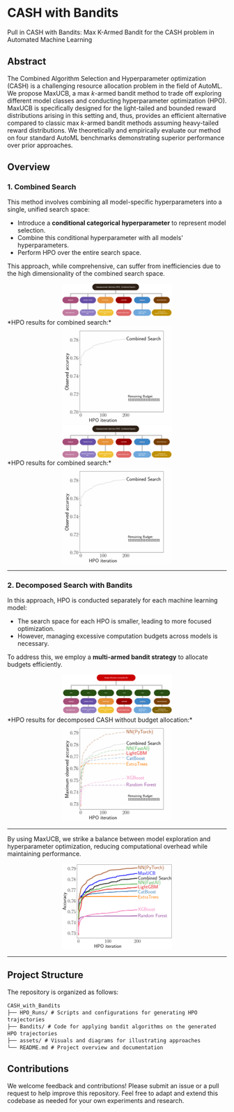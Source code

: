 # CASH with Bandits
Pull in CASH with Bandits: Max K-Armed Bandit for the CASH
problem in Automated Machine Learning

## Abstract
The Combined Algorithm Selection and Hyperparameter optimization (CASH) is a challenging resource allocation problem in the field of AutoML. We propose MaxUCB, a max $k$-armed bandit method to trade off exploring different model classes and conducting hyperparameter optimization (HPO). MaxUCB is specifically designed for the light-tailed and bounded reward distributions arising in this setting and, thus, provides an efficient alternative compared to classic max $k$-armed bandit methods assuming heavy-tailed reward distributions. We theoretically and empirically evaluate our method on four standard AutoML benchmarks demonstrating superior performance over prior approaches.

## Overview

### 1. **Combined Search**  
This method involves combining all model-specific hyperparameters into a single, unified search space:  
- Introduce a **conditional categorical hyperparameter** to represent model selection.  
- Combine this conditional hyperparameter with all models' hyperparameters.  
- Perform HPO over the entire search space.  

This approach, while comprehensive, can suffer from inefficiencies due to the high dimensionality of the combined search space.  
<div style="text-align:center;">
  <img src="assets/combined_search.png" width="50%" />
</div>  
*HPO results for combined search:*  
<div style="text-align:center;">
  <img src="assets/HPO_combined_search_c.gif" width="50%" />
</div>

<div style="display: flex; justify-content: center;">
  <img src="assets/combined_search.png" width="50%" />
</div>  
*HPO results for combined search:*  
<div style="display: flex; justify-content: center;">
  <img src="assets/HPO_combined_search_c.gif" width="50%" />
</div>

---

### 2. **Decomposed Search with Bandits**  
In this approach, HPO is conducted separately for each machine learning model:  
- The search space for each HPO is smaller, leading to more focused optimization.  
- However, managing excessive computation budgets across models is necessary.  


To address this, we employ a **multi-armed bandit strategy** to allocate budgets efficiently.  

<div style="text-align:center;">
  <img src="assets/decomposed_cash.png" width="50%" />
</div>  
*HPO results for decomposed CASH without budget allocation:*  
<div style="text-align:center;">
  <img src="assets/HPO_c.gif" width="50%" />
</div>


---

By using MaxUCB, we strike a balance between model exploration and hyperparameter optimization, reducing computational overhead while maintaining performance.  
<div style="text-align:center;">
  <img src="assets/MaxUCB.png" width="50%" />
</div>

---


## **Project Structure**  
The repository is organized as follows:

```
CASH_with_Bandits
├── HPO_Runs/ # Scripts and configurations for generating HPO trajectories 
├── Bandits/ # Code for applying bandit algorithms on the generated HPO trajectories 
├── assets/ # Visuals and diagrams for illustrating approaches 
└── README.md # Project overview and documentation
```

## **Contributions**  
We welcome feedback and contributions! Please submit an issue or a pull request to help improve this repository.  Feel free to adapt and extend this codebase as needed for your own experiments and research.